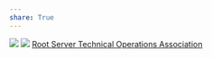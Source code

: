 ```yaml
---
share: True
---
```

![](https://wizardzines.com/images/uploads/root-nameservers.png) 
![](https://i.imgur.com/ZMClF9q.png)
[Root Server Technical Operations Association](https://root-servers.org/)